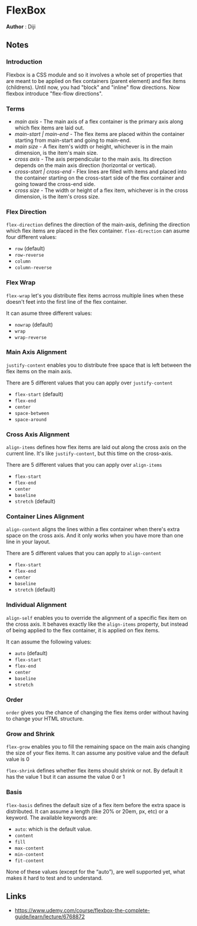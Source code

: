 # FlexBox

**Author** : Diji

## Notes

### Introduction

Flexbox is a CSS module and so it involves a whole set of properties that are meant to be applied on flex containers (parent element) and flex items (childrens).
Until now, you had "block" and "inline" flow directions. Now flexbox introduce "flex-flow directions".

### Terms

* *main axis* - The main axis of a flex container is the primary axis along which flex items are laid out.
* *main-start | main-end* - The flex items are placed within the container starting from main-start and going to main-end.
* *main size* - A flex item's width or height, whichever is in the main dimension, is the item's main size.
* *cross axis* - The axis perpendicular to the main axis. Its direction depends on the main axis direction (horizontal or vertical).
* *cross-start | cross-end* - Flex lines are filled with items and placed into the container starting on the cross-start side of the flex container and going toward the cross-end side.
* *cross size* - The width or height of a flex item, whichever is in the cross dimension, is the item's cross size.

### Flex Direction

`flex-direction` defines the direction of the main-axis, defining the direction which flex items are placed in the flex container.
`flex-direction` can asume four different values:

* `row` (default)
* `row-reverse`
* `column`
* `column-reverse`

### Flex Wrap

`flex-wrap` let's you distribute flex items acrross multiple lines when these doesn't feet into the first line of the flex container.

It can asume three different values:

* `nowrap` (default)
* `wrap`
* `wrap-reverse`

### Main Axis Alignment

`justify-content` enables you to distribute free space that is left between the flex items on the main axis.

There are 5 different values that you can apply over `justify-content`

* `flex-start` (default)
* `flex-end`
* `center`
* `space-between`
* `space-around `

### Cross Axis Alignment

`align-items` defines how flex items are laid out along the cross axis on the current line.
It's like `justify-content`, but this time on the cross-axis.

There are 5 different values that you can apply over `align-items`

* `flex-start`
* `flex-end`
* `center`
* `baseline`
* `stretch` (default)

### Container Lines Alignment

`align-content` aligns the lines within a flex container when there's extra space on the cross axis.
And it only works when you have more than one line in your layout.

There are 5 different values that you can apply to `align-content`

* `flex-start`
* `flex-end`
* `center`
* `baseline`
* `stretch` (default)

### Individual Alignment

`align-self` enables you to override the alignment of a specific flex item on the cross axis.
It behaves exactly like the `align-items` property, but instead of being applied to the flex container, it is applied on flex items.

It can assume the following values:

* `auto` (default)
* `flex-start`
* `flex-end`
* `center`
* `baseline`
* `stretch`

### Order

`order` gives you the chance of changing the flex items order without having to change your HTML structure.

### Grow and Shrink

`flex-grow` enables you to fill the remaining space on the main axis changing the size of your flex items.
It can assume any positive value and the default value is 0

`flex-shrink` defines whether flex items should shrink or not.
By default it has the value 1 but it can assume the value 0 or 1

### Basis

`flex-basis` defines the default size of a flex item before the extra space is distributed.
It can assume a length (like 20% or 20em, px, etc) or a keyword. The available keywords are:

* `auto`: which is the default value.
* `content`
* `fill`
* `max-content`
* `min-content`
* `fit-content`

None of these values (except for the “auto”), are well supported yet, what makes it hard to test and to understand.

## Links

* https://www.udemy.com/course/flexbox-the-complete-guide/learn/lecture/6768872
